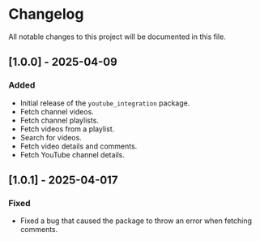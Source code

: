 # Changelog

All notable changes to this project will be documented in this file.

## [1.0.0] - 2025-04-09
### Added
- Initial release of the `youtube_integration` package.
- Fetch channel videos.
- Fetch channel playlists.
- Fetch videos from a playlist.
- Search for videos.
- Fetch video details and comments.
- Fetch YouTube channel details.

## [1.0.1] - 2025-04-017
### Fixed
- Fixed a bug that caused the package to throw an error when fetching comments.

